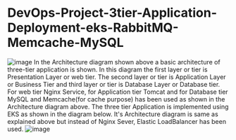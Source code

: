 # DevOps-Project-3tier-Application-Deployment-eks-RabbitMQ-Memcache-MySQL
![image](https://github.com/kamalmohan217/DevOps-Project-3tier-Application-Deployment-eks-RabbitMQ-Memcache-MySQL/assets/128888356/80ac680d-b476-42ac-bc47-47afd2285326)
In the Architecture diagram shown above a basic architecture of three-tier application is shown. In this diagram the first layer or tier is Presentation Layer or web tier. The second layer or tier is Application Layer or Business Tier and third layer or tier is Database Layer or Database tier. For web tier Nginx Service, for Application tier Tomcat and for Database tier MySQL and Memcache(for cache purpose) has been used as shown in the Architecture diagram above.
The three tier Application is implemented using EKS as shown in the diagram below. It's Architecture diagram is same as explained above but instead of Nginx Sever, Elastic LoadBalancer has been used.
![image](https://github.com/kamalmohan217/DevOps-Project-3tier-Application-Deployment-eks-RabbitMQ-Memcache-MySQL/assets/128888356/2ad6c5c1-3816-4bd0-b07d-dce3b24c364c)

